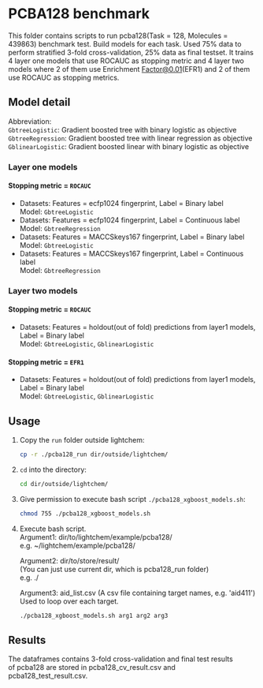 # PCBA128 benchmark

This folder contains scripts to run pcba128(Task = 128, Molecules = 439863) benchmark test. Build models for each task. Used 75% data to perform stratified 3-fold cross-validation, 25% data as final testset. It trains 4 layer one models that use ROCAUC as stopping metric and 4 layer two models where 2 of them use Enrichment Factor@0.01(EFR1) and 2 of them use ROCAUC as stopping metrics.

## Model detail

Abbreviation:  
`GbtreeLogistic`: Gradient boosted tree with binary logistic as objective  
`GbtreeRegression`: Gradient boosted tree with linear regression as objective  
`GblinearLogistic`: Gradient boosted linear with binary logistic as objective    

### Layer one models

#### Stopping metric = `ROCAUC`

* Datasets: Features = ecfp1024 fingerprint, Label = Binary label  
Model: `GbtreeLogistic`
* Datasets: Features = ecfp1024 fingerprint, Label = Continuous label  
Model: `GbtreeRegression`
* Datasets: Features = MACCSkeys167 fingerprint, Label = Binary label  
Model: `GbtreeLogistic`
* Datasets: Features = MACCSkeys167 fingerprint, Label = Continuous label  
Model: `GbtreeRegression`

### Layer two models

#### Stopping metric = `ROCAUC`

* Datasets: Features = holdout(out of fold) predictions from layer1 models,  
            Label = Binary label  
Model: `GbtreeLogistic`, `GblinearLogistic`

#### Stopping metric = `EFR1`

* Datasets: Features = holdout(out of fold) predictions from layer1 models,  
            Label = Binary label  
Model: `GbtreeLogistic`, `GblinearLogistic`

## Usage

1. Copy the `run` folder outside lightchem:  
   ```bash
   cp -r ./pcba128_run dir/outside/lightchem/
   ```

2. `cd` into the directory:  
   ```bash
   cd dir/outside/lightchem/
   ```

3. Give permission to execute bash script `./pcba128_xgboost_models.sh`:  
   ```bash
   chmod 755 ./pcba128_xgboost_models.sh
   ```

4. Execute bash script.  
    Argument1: dir/to/lightchem/example/pcba128/  
    e.g. ~/lightchem/example/pcba128/  

    Argument2: dir/to/store/result/  
    (You can just use current dir, which is pcba128_run folder)  
    e.g. ./  

    Argument3: aid_list.csv (A csv file containing target names, e.g. 'aid411')  
    Used to loop over each target.  
    ```bash
    ./pcba128_xgboost_models.sh arg1 arg2 arg3
    ```

## Results

The dataframes contains 3-fold cross-validation and final test results  
of pcba128 are stored in pcba128_cv_result.csv and pcba128_test_result.csv.
